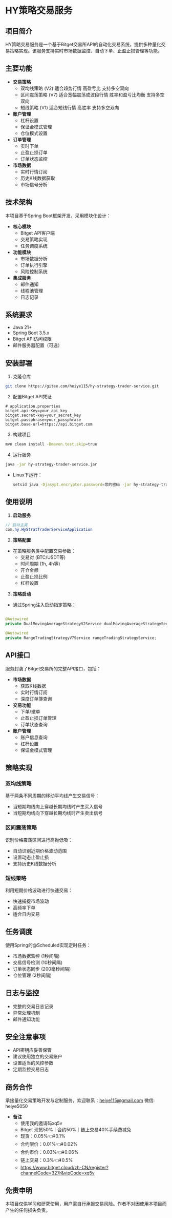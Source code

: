 # HY策略交易服务

## 项目简介

HY策略交易服务是一个基于Bitget交易所API的自动化交易系统，提供多种量化交易策略实现。该服务支持实时市场数据监控、自动下单、止盈止损管理等功能。

## 主要功能

- **交易策略**
    - 双均线策略 (V2) 适合趋势行情 高盈亏比 支持多空双向
    - 区间震荡策略 (V7) 适合宽幅震荡或波段行情 胜率和盈亏比均衡 支持多空双向
    - 短线策略 (V1) 适合短线行情 高胜率 支持多空双向
- **账户管理**
    - 杠杆设置
    - 保证金模式管理
    - 仓位模式设置
- **订单管理**
    - 实时下单
    - 止盈止损订单
    - 订单状态监控
- **市场数据**
    - 实时行情订阅
    - 历史K线数据获取
    - 市场信号分析

## 技术架构

本项目基于Spring Boot框架开发，采用模块化设计：

- **核心模块**
    - Bitget API客户端
    - 交易策略实现
    - 任务调度系统
- **功能模块**
    - 市场数据分析
    - 订单执行引擎
    - 风险控制系统
- **集成服务**
    - 邮件通知
    - 线程池管理
    - 日志记录

## 系统要求

- Java 21+
- Spring Boot 3.5.x
- Bitget API访问权限
- 邮件服务器配置（可选）

## 安装部署

1. 克隆仓库

```bash
git clone https://gitee.com/heiye115/hy-strategy-trader-service.git
```

2. 配置Bitget API凭证

```properties
# application.properties
bitget.api-Key=your_api_key
bitget.secret-key=your_secret_key
bitget.passphrase=your_passphrase
bitget.base-url=https://api.bitget.com
```

3. 构建项目

```bash
mvn clean install -Dmaven.test.skip=true
```

4. 运行服务

```bash
java -jar hy-strategy-trader-service.jar
```

- Linux下运行：
    ```bash
    setsid java -Djasypt.encryptor.password=您的密码 -jar hy-strategy-trader-service.jar > app.log 2>&1 &
    ```

## 使用说明

1. **启动服务**

```java
// 启动主类
com.hy.HyStratTraderServiceApplication
```

2. **策略配置**

- 在策略服务类中配置交易参数：
    - 交易对 (BTC/USDT等)
    - 时间周期 (1h, 4h等)
    - 开仓金额
    - 止盈止损比例
    - 杠杆设置

3. **策略启动**

- 通过Spring注入启动指定策略：

```java

@Autowired
private DualMovingAverageStrategyV2Service dualMovingAverageStrategyService;

@Autowired
private RangeTradingStrategyV7Service rangeTradingStrategyService;
```

## API接口

服务封装了Bitget交易所的完整API接口，包括：

- **市场数据**
    - 获取K线数据
    - 实时行情订阅
    - 深度订单簿查询
- **交易功能**
    - 下单/撤单
    - 止盈止损订单管理
    - 订单状态查询
- **账户管理**
    - 账户信息查询
    - 杠杆设置
    - 保证金模式管理

## 策略实现

### 双均线策略

基于两条不同周期的移动平均线产生交易信号：

- 当短期均线向上穿越长期均线时产生买入信号
- 当短期均线向下穿越长期均线时产生卖出信号

### 区间震荡策略

识别价格震荡区间进行高抛低吸：

- 自动识别近期价格波动范围
- 设置动态止盈止损
- 支持历史K线数据分析

### 短线策略

利用短期价格波动进行快速交易：

- 快速捕捉市场波动
- 高频率下单
- 适合日内交易

## 任务调度

使用Spring的@Scheduled实现定时任务：

- 市场数据监控 (1秒间隔)
- 交易信号检测 (10秒间隔)
- 订单状态同步 (200毫秒间隔)
- 仓位管理 (2秒间隔)

## 日志与监控

- 完整的交易日志记录
- 异常处理机制
- 邮件通知功能

## 安全注意事项

- API密钥应妥善保管
- 建议使用独立的交易账户
- 设置适当的风控参数
- 定期监控交易日志

## 商务合作

承接量化交易策略开发与定制服务，欢迎联系：heiye115@gmail.com 微信: heiye5050

- **备注**
    - 使用我的邀请码xq5v
    - Bitget 现货50%｜合约50%｜链上交易40%手续费减免
    - 现货：0.05%👈⏬0.1%
    - 合约限价：0.01%👈⏬0.02%
    - 合约市价：0.03%👈⏬0.06%
    - 链上交易：0.3%👈⏬0.5%
    - https://www.bitget.cloud/zh-CN/register?channelCode=327r&vipCode=xq5v

## 免责申明

本项目仅供学习和研究使用，用户需自行承担交易风险。作者不对因使用本项目而产生的任何损失负责。